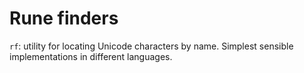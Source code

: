 # Rune finders

`rf`: utility for locating Unicode characters by name. Simplest sensible implementations in different languages.
